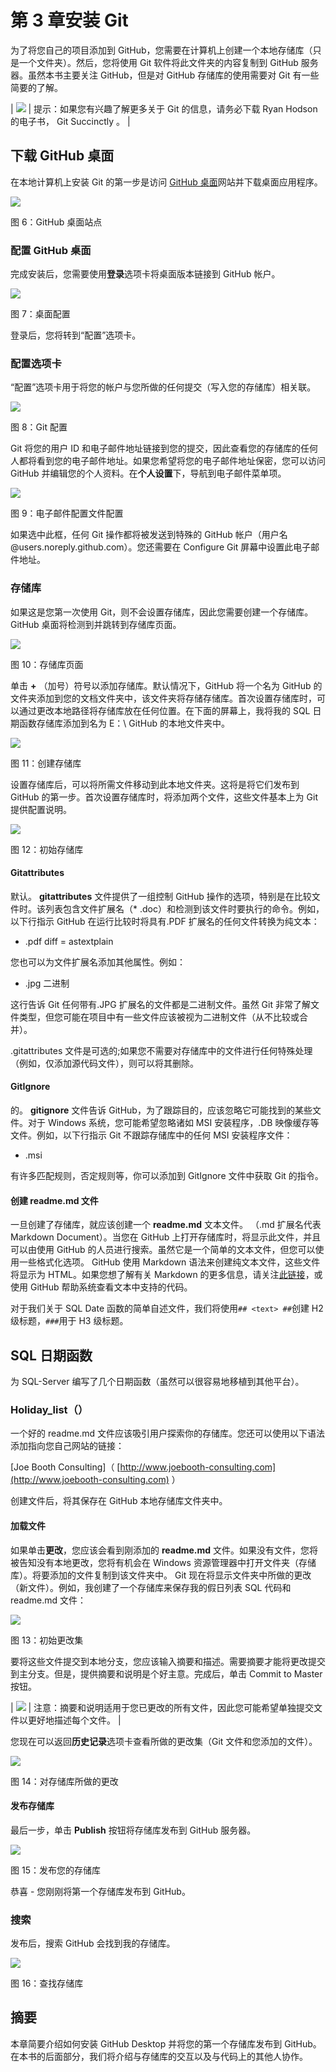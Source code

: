 # 第 3 章安装 Git

为了将您自己的项目添加到 GitHub，您需要在计算机上创建一个本地存储库（只是一个文件夹）。然后，您将使用 Git 软件将此文件夹的内容复制到 GitHub 服务器。虽然本书主要关注 GitHub，但是对 GitHub 存储库的使用需要对 Git 有一些简要的了解。

| ![](img/00007.jpeg) | 提示：如果您有兴趣了解更多关于 Git 的信息，请务必下载 Ryan Hodson 的电子书， Git Succinctly 。 |

## 下载 GitHub 桌面

在本地计算机上安装 Git 的第一步是访问 [GitHub 桌面](https://desktop.github.com/ "蘞뉘뿰ṝĽ纀篓")网站并下载桌面应用程序。

![](img/00010.jpeg)

图 6：GitHub 桌面站点

### 配置 GitHub 桌面

完成安装后，您需要使用**登录**选项卡将桌面版本链接到 GitHub 帐户。

![](img/00011.jpeg)

图 7：桌面配置

登录后，您将转到“配置”选项卡。

### 配置选项卡

“配置”选项卡用于将您的帐户与您所做的任何提交（写入您的存储库）相关联。

![](img/00012.jpeg)

图 8：Git 配置

Git 将您的用户 ID 和电子邮件地址链接到您的提交，因此查看您的存储库的任何人都将看到您的电子邮件地址。如果您希望将您的电子邮件地址保密，您可以访问 GitHub 并编辑您的个人资料。在**个人设置**下，导航到电子邮件菜单项。

![](img/00013.jpeg)

图 9：电子邮件配置文件配置

如果选中此框，任何 Git 操作都将被发送到特殊的 GitHub 帐户（用户名 @users.noreply.github.com）。您还需要在 Configure Git 屏幕中设置此电子邮件地址。

### 存储库

如果这是您第一次使用 Git，则不会设置存储库，因此您需要创建一个存储库。 GitHub 桌面将检测到并跳转到存储库页面。

![](img/00014.jpeg)

图 10：存储库页面

单击 **+** （加号）符号以添加存储库。默认情况下，GitHub 将一个名为 GitHub 的文件夹添加到您的文档文件夹中，该文件夹将存储存储库。首次设置存储库时，可以通过更改本地路径将存储库放在任何位置。在下面的屏幕上，我将我的 SQL 日期函数存储库添加到名为 E：\ GitHub 的本地文件夹中。

![](img/00015.jpeg)

图 11：创建存储库

设置存储库后，可以将所需文件移动到此本地文件夹。这将是将它们发布到 GitHub 的第一步。首次设置存储库时，将添加两个文件，这些文件基本上为 Git 提供配置说明。

![](img/00016.jpeg)

图 12：初始存储库

#### Gitattributes

默认。 **gitattributes** 文件提供了一组控制 GitHub 操作的选项，特别是在比较文件时。该列表包含文件扩展名（* .doc）和检测到该文件时要执行的命令。例如，以下行指示 GitHub 在运行比较时将具有.PDF 扩展名的任何文件转换为纯文本：

* .pdf diff = astextplain

您也可以为文件扩展名添加其他属性。例如：

* .jpg 二进制

这行告诉 Git 任何带有.JPG 扩展名的文件都是二进制文件。虽然 Git 非常了解文件类型，但您可能在项目中有一些文件应该被视为二进制文件（从不比较或合并）。

.gitattributes 文件是可选的;如果您不需要对存储库中的文件进行任何特殊处理（例如，仅添加源代码文件），则可以将其删除。

#### GitIgnore

的。 **gitignore** 文件告诉 GitHub，为了跟踪目的，应该忽略它可能找到的某些文件。对于 Windows 系统，您可能希望忽略诸如 MSI 安装程序，.DB 映像缓存等文件。例如，以下行指示 Git 不跟踪存储库中的任何 MSI 安装程序文件：

* .msi

有许多匹配规则，否定规则等，你可以添加到 GitIgnore 文件中获取 Git 的指令。

#### 创建 readme.md 文件

一旦创建了存储库，就应该创建一个 **readme.md** 文本文件。 （.md 扩展名代表 Markdown Document）。当您在 GitHub 上打开存储库时，将显示此文件，并且可以由使用 GitHub 的人员进行搜索。虽然它是一个简单的文本文件，但您可以使用一些格式化选项。 GitHub 使用 Markdown 语法来创建纯文本文件，这些文件将显示为 HTML。如果您想了解有关 Markdown 的更多信息，请关注[此链接](http://daringfireball.net/projects/markdown/)，或使用 GitHub 帮助系统查看文本中支持的代码。

对于我们关于 SQL Date 函数的简单自述文件，我们将使用`## <text> ##`创建 H2 级标题，`###`用于 H3 级标题。

## SQL 日期函数

为 SQL-Server 编写了几个日期函数（虽然可以很容易地移植到其他平台）。

### Holiday_list（）

一个好的 readme.md 文件应该吸引用户探索你的存储库。您还可以使用以下语法添加指向您自己网站的链接：

[Joe Booth Consulting]（ [http://www.joebooth-consulting.com](http://www.joebooth-consulting.com) ）

创建文件后，将其保存在 GitHub 本地存储库文件夹中。

#### 加载文件

如果单击**更改**，您应该会看到刚添加的 **readme.md** 文件。如果没有文件，您将被告知没有本地更改，您将有机会在 Windows 资源管理器中打开文件夹（存储库）。将要添加的文件复制到该文件夹​​中。 Git 现在将显示文件夹中所做的更改（新文件）。例如，我创建了一个存储库来保存我的假日列表 SQL 代码和 readme.md 文件：

![](img/00017.jpeg)

图 13：初始更改集

要将这些文件提交到本地分支，您应该输入摘要和描述。需要摘要才能将更改提交到主分支。但是，提供摘要和说明是个好主意。完成后，单击 Commit to Master 按钮。

| ![](img/00003.gif) | 注意：摘要和说明适用于您已更改的所有文件，因此您可能希望单独提交文件以更好地描述每个文件。 |

您现在可以返回**历史记录**选项卡查看所做的更改集（Git 文件和您添加的文件）。

![](img/00018.jpeg)

图 14：对存储库所做的更改

#### 发布存储库

最后一步，单击 **Publish** 按钮将存储库发布到 GitHub 服务器。

![](img/00019.jpeg)

图 15：发布您的存储库

恭喜 - 您刚刚将第一个存储库发布到 GitHub。

### 搜索

发布后，搜索 GitHub 会找到我的存储库。

![](img/00020.jpeg)

图 16：查找存储库

## 摘要

本章简要介绍如何安装 GitHub Desktop 并将您的第一个存储库发布到 GitHub。在本书的后面部分，我们将介绍与存储库的交互以及与代码上的其他人协作。